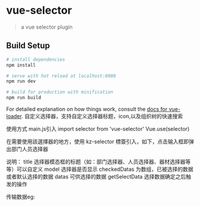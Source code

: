 # vue-selector

> a vue selector plugin

## Build Setup

``` bash
# install dependencies
npm install

# serve with hot reload at localhost:8080
npm run dev

# build for production with minification
npm run build
```

For detailed explanation on how things work, consult the [docs for vue-loader](http://vuejs.github.io/vue-loader).
自定义选择器，支持自定义选择器标题，icon,以及组织树的快速搜索

使用方式
main.js引入
import selector from 'vue-selector'
Vue.use(selector)

在需要使用該選擇器的地方，使用 kz-selector 標簽引入，如下，点击输入框即弹出部门人员选择器
<template>
  <div id="app">
    <el-input type="text" v-model="quickSearch" @focus="showSelectDialog" placeholder="选择部门或人员"></el-input>
    <kz-selector :title="title" :model="model" :checkedDatas="checkedDatas" :datas="datas" @getSelectData="getSelectData"></kz-selector>
  </div>
</template>

说明：
title         选择器模态框的标题（如：部门选择器、人员选择器、器材选择器等等）可以自定义
model         选择器是否显示
checkedDatas  为数组，已被选择的数据或者默认选择的数据
datas         可供选择的数据
getSelectData 选择数据确定之后触发的操作


传输数据eg:
